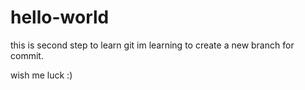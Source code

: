 # hello-world
this is second step to learn git
im learning to create a new branch for commit.

wish me luck :)
